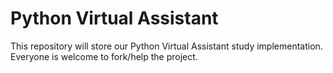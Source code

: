 # Python Virtual Assistant

This repository will store our Python Virtual Assistant study implementation. Everyone is welcome to fork/help the project.
